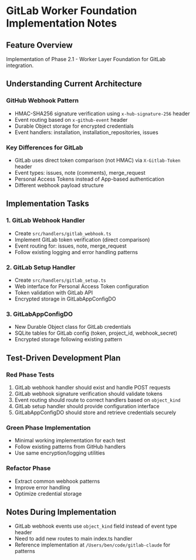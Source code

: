 # GitLab Worker Foundation Implementation Notes

## Feature Overview
Implementation of Phase 2.1 - Worker Layer Foundation for GitLab integration.

## Understanding Current Architecture

### GitHub Webhook Pattern
- HMAC-SHA256 signature verification using `x-hub-signature-256` header
- Event routing based on `x-github-event` header
- Durable Object storage for encrypted credentials
- Event handlers: installation, installation_repositories, issues

### Key Differences for GitLab
- GitLab uses direct token comparison (not HMAC) via `X-Gitlab-Token` header
- Event types: issues, note (comments), merge_request
- Personal Access Tokens instead of App-based authentication
- Different webhook payload structure

## Implementation Tasks

### 1. GitLab Webhook Handler
- Create `src/handlers/gitlab_webhook.ts`
- Implement GitLab token verification (direct comparison)
- Event routing for: issues, note, merge_request
- Follow existing logging and error handling patterns

### 2. GitLab Setup Handler
- Create `src/handlers/gitlab_setup.ts`
- Web interface for Personal Access Token configuration
- Token validation with GitLab API
- Encrypted storage in GitLabAppConfigDO

### 3. GitLabAppConfigDO
- New Durable Object class for GitLab credentials
- SQLite tables for GitLab config (token, project_id, webhook_secret)
- Encrypted storage following existing pattern

## Test-Driven Development Plan

### Red Phase Tests
1. GitLab webhook handler should exist and handle POST requests
2. GitLab webhook signature verification should validate tokens
3. Event routing should route to correct handlers based on `object_kind`
4. GitLab setup handler should provide configuration interface
5. GitLabAppConfigDO should store and retrieve credentials securely

### Green Phase Implementation
- Minimal working implementation for each test
- Follow existing patterns from GitHub handlers
- Use same encryption/logging utilities

### Refactor Phase
- Extract common webhook patterns
- Improve error handling
- Optimize credential storage

## Notes During Implementation
- GitLab webhook events use `object_kind` field instead of event type header
- Need to add new routes to main index.ts handler
- Reference implementation at `/Users/ben/code/gitlab-claude` for patterns